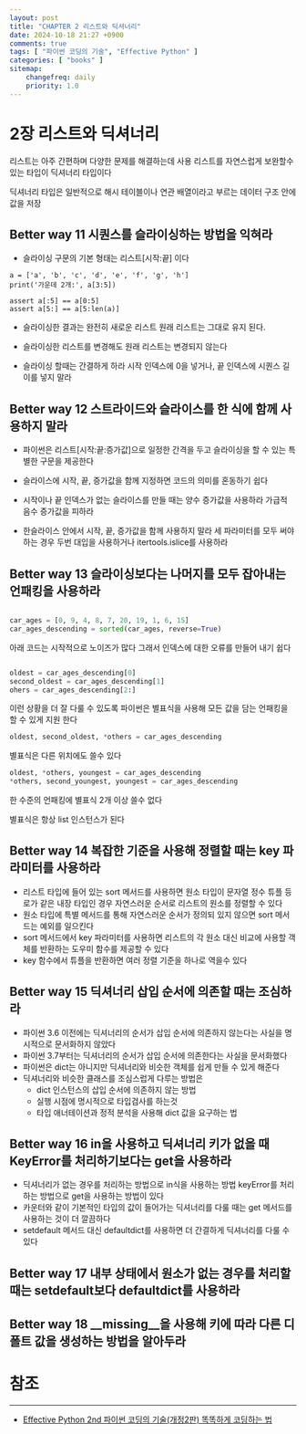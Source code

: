 ```yaml
---
layout: post
title: "CHAPTER 2 리스트와 딕셔너리"
date: 2024-10-18 21:27 +0900
comments: true
tags: [ "파이썬 코딩의 기술", "Effective Python" ]
categories: [ "books" ]
sitemap:
    changefreq: daily
    priority: 1.0
---
```


# 2장 리스트와 딕셔너리
리스트는 아주 간편하며 다양한 문제를 해결하는데 사용
리스트를 자연스럽게 보완할수 있는 타입이 딕셔너리 타입이다

딕셔너리 타입은 일반적으로 해시 테이블이나 연관 배열이라고 부르는 데이터 구조 안에 값을 저장

## Better way 11 시퀀스를 슬라이싱하는 방법을 익혀라

* 슬라이싱 구문의 기본 형태는 리스트[시작:끝] 이다

```
a = ['a', 'b', 'c', 'd', 'e', 'f', 'g', 'h']
print('가운데 2개:', a[3:5])
```

```
assert a[:5] == a[0:5]
assert a[5:] == a[5:len(a)]
```

* 슬라이싱한 결과는 완전히 새로운 리스트 원래 리스트는 그대로 유지 된다.
* 슬라이싱한 리스트를 변경해도 원래 리스트는 변경되지 않는다

* 슬라이싱 할때는 간결하게 하라 시작 인덱스에 0을 넣거나, 끝 인덱스에 시퀀스 길이를 넣지 말라


## Better way 12 스트라이드와 슬라이스를 한 식에 함께 사용하지 말라

* 파이썬은 리스트[시작:끝:증가값]으로 일정한 간격을 두고 슬라이싱을 할 수 있는 특별한 구문을 제공한다

* 슬라이스에 시작, 끝, 증가값을 함께 지정하면 코드의 의미를 혼동하기 쉽다
* 시작이나 끝 인덱스가 없는 슬라이스를 만들 때는 양수 증가값을 사용하라 가급적 음수 증가값을 피하라
* 한슬라이스 안에서 시작, 끝, 증가값을 함께 사용하지 말라 세 파라미터를 모두 써야 하는 경우 두번 대입을
    사용하거나 itertools.islice를 사용하라


## Better way 13 슬라이싱보다는 나머지를 모두 잡아내는 언패킹을 사용하라

```python

car_ages = [0, 9, 4, 8, 7, 20, 19, 1, 6, 15]
car_ages_descending = sorted(car_ages, reverse=True)

```
아래 코드는 시작적으로 노이즈가 많다
그래서 인덱스에 대한 오류를 만들어 내기 쉽다
```python

oldest = car_ages_descending[0]
second_oldest = car_ages_descending[1]
ohers = car_ages_descending[2:]

```

이런 상황을 더 잘 다룰 수 있도록 파이썬은 별표식을 사용해 모든 값을 담는 언패킹을 할 수 있게 지원 한다

```python
oldest, second_oldest, *others = car_ages_descending

```

별표식은 다른 위치에도 쓸수 있다

```python
oldest, *others, youngest = car_ages_descending
*others, second_youngest, youngest = car_ages_descending
```
한 수준의 언패킹에 별표식 2개 이상 쓸수 없다

별표식은 항상 list 인스턴스가 된다

## Better way 14 복잡한 기준을 사용해 정렬할 때는 key 파라미터를 사용하라

* 리스트 타입에 들어 있는 sort 메서드를 사용하면 원소 타입이 문자열 정수 튜플 등로가 같은 내장 타입인 경우 자연스러운 순서로 리스트의 원소를 정렬할 수 있다
* 원소 타입에 특별 메서드를 통해 자연스러운 순서가 정의되 있지 않으면 sort 메서드는 예외를 일으킨다
* sort 메서드에서 key 파라미터를 사용하면 리스트의 각 원소 대신 비교에 사용할 객체를 반환하는 도우미 함수를 제공할 수 있다
* key 함수에서 튜플을 반환하면 여러 정렬 기준을 하나로 역을수 있다


## Better way 15 딕셔너리 삽입 순서에 의존할 때는 조심하라

* 파이썬 3.6 이전에는 딕셔너리의 순서가 삽입 순서에 의존하지 않는다는 사실을 명시적으로 문서화하지 않았다
* 파이썬 3.7부터는 딕셔너리의 순서가 삽입 순서에 의존한다는 사실을 문서화했다
* 파이썬은 dict는 아니지만 딕셔너리와 비슷한 객체를 쉽게 만들 수 있게 해준다
* 딕셔너리와 비슷한 클래스를 조심스럽게 다루는 방법은 
  * dict 인스턴스의 삽입 순서에 의존하지 않는 방법
  * 실행 시점에 명시적으로 타입검사를 하는것
  * 타입 애너테이션과 정적 분석을 사용해 dict 값을 요구하는 법

## Better way 16 in을 사용하고 딕셔너리 키가 없을 때 KeyError를 처리하기보다는 get을 사용하라
* 딕셔너리가 없는 경우를 처리하는 방법으로 in식을 사용하는 방법 keyError를 처리하는 방법으로 get을 사용하는 방법이 있다
* 카운터와 같이 기본적인 타입의 값이 들어가는 딕셔너리를 다룰 때는 get 메서드를 사용하는 것이 더 깔끔하다
* setdefault 메서드 대신 defaultdict를 사용하면 더 간결하게 딕셔너리를 다룰 수 있다

## Better way 17 내부 상태에서 원소가 없는 경우를 처리할 때는 setdefault보다 defaultdict를 사용하라

## Better way 18 __missing__을 사용해 키에 따라 다른 디폴트 값을 생성하는 방법을 알아두라


# 참조
-----

* [Effective Python 2nd 파이썬 코딩의 기술(개정2판) 똑똑하게 코딩하는 법](https://www.yes24.com/Product/Goods/94197582)
